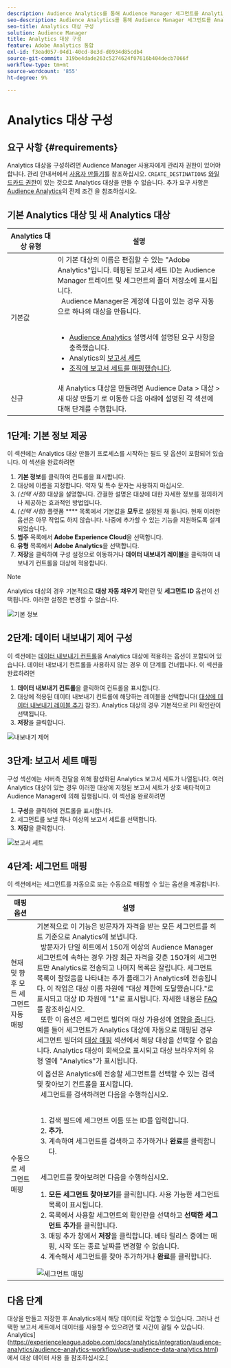 ```yaml
---
description: Audience Analytics를 통해 Audience Manager 세그먼트를 Analytics에 보낼 수 있습니다. 이 기능을 사용하려면 Analytics 대상을 만들고 세그먼트를 Audience Manager의 대상에 매핑합니다.
seo-description: Audience Analytics를 통해 Audience Manager 세그먼트를 Analytics에 보낼 수 있습니다. 이 기능을 사용하려면 Analytics 대상을 만들고 세그먼트를 Audience Manager의 대상에 매핑합니다.
seo-title: Analytics 대상 구성
solution: Audience Manager
title: Analytics 대상 구성
feature: Adobe Analytics 통합
exl-id: f3ead057-04d1-40cd-8e3d-d0934d85cdb4
source-git-commit: 319be4dade263c5274624f07616b404decb7066f
workflow-type: tm+mt
source-wordcount: '855'
ht-degree: 9%

---
```


# Analytics 대상 구성

## 요구 사항 {#requirements}

Analytics 대상을 구성하려면 Audience Manager 사용자에게 관리자 권한이 있어야 합니다. 관리 안내서에서 [사용자 만들기](/help/using/features/administration/administration-overview.md#create-users)를 참조하십시오. `CREATE_DESTINATIONS` [와일드카드 권한](/help/using/features/administration/administration-overview.md#wild-card-permissions)이 있는 것으로 Analytics 대상을 만들 수 없습니다.
추가 요구 사항은 [Audience Analytics](https://experienceleague.adobe.com/docs/analytics/integration/audience-analytics/mc-audiences-aam.html)의 전제 조건 을 참조하십시오.

## 기본 Analytics 대상 및 새 Analytics 대상

| Analytics 대상 유형 | 설명 |
|---|---|
| 기본값 | 이 기본 대상의 이름은 편집할 수 있는 &quot;Adobe Analytics&quot;입니다. 매핑된 보고서 세트 ID는 Audience Manager 트레이트 및 세그먼트의 폴더 저장소에 표시됩니다. <br>  Audience Manager은 계정에 다음이 있는 경우 자동으로 하나의 대상을 만듭니다.  <br>  <ul><li>[Audience Analytics](https://experienceleague.adobe.com/docs/analytics/integration/audience-analytics/mc-audiences-aam.html) 설명서에 설명된 요구 사항을 충족했습니다.</li><li>Analytics의 [보고서 세트](https://experienceleague.adobe.com/docs/analytics/admin/manage-report-suites/report-suites-admin.html)</li><li>[조직에 보고서 세트를 매핑했습니다](https://experienceleague.adobe.com/docs/core-services/interface/about-core-services/report-suite-mapping.html).</li></ul> |
| 신규 | 새 Analytics 대상을 만들려면 Audience Data > 대상 > 새 대상 만들기 로 이동한 다음 아래에 설명된 각 섹션에 대해 단계를 수행합니다. |

## 1단계: 기본 정보 제공

이 섹션에는 Analytics 대상 만들기 프로세스를 시작하는 필드 및 옵션이 포함되어 있습니다. 이 섹션을 완료하려면

1. **기본 정보**&#x200B;를 클릭하여 컨트롤을 표시합니다.
2. 대상에 이름을 지정합니다. 약자 및 특수 문자는 사용하지 마십시오.
3. *(선택 사항)* 대상을 설명합니다. 간결한 설명은 대상에 대한 자세한 정보를 정의하거나 제공하는 효과적인 방법입니다.
4. *(선택 사항)* 플랫폼  **** 목록에서 기본값을  **모두**&#x200B;로 설정된 채 둡니다. 현재 이러한 옵션은 아무 작업도 하지 않습니다. 나중에 추가할 수 있는 기능을 지원하도록 설계되었습니다.
5. **범주** 목록에서 **Adobe Experience Cloud**&#x200B;을 선택합니다.
6. **유형** 목록에서 **Adobe Analytics**&#x200B;을 선택합니다.
7. **저장**&#x200B;을 클릭하여 구성 설정으로 이동하거나 **데이터 내보내기 레이블**&#x200B;을 클릭하여 내보내기 컨트롤을 대상에 적용합니다.

>[!NOTE]
>
>Analytics 대상의 경우 기본적으로 **대상 자동 채우기** 확인란 및 **세그먼트 ID** 옵션이 선택됩니다. 이러한 설정은 변경할 수 없습니다.

![기본 정보](assets/basicinformation.png)

## 2단계: 데이터 내보내기 제어 구성

이 섹션에는 [데이터 내보내기 컨트롤](/help/using/features/data-export-controls.md)을 Analytics 대상에 적용하는 옵션이 포함되어 있습니다. 데이터 내보내기 컨트롤을 사용하지 않는 경우 이 단계를 건너뜁니다. 이 섹션을 완료하려면

1. **데이터 내보내기 컨트롤**&#x200B;을 클릭하여 컨트롤을 표시합니다.
1. 대상에 적용된 데이터 내보내기 컨트롤에 해당하는 레이블을 선택합니다( [대상에 데이터 내보내기 레이블 추가](/help/using/features/destinations/add-data-export-labels.md) 참조). Analytics 대상의 경우 기본적으로 PII 확인란이 선택됩니다.
1. **저장**&#x200B;을 클릭합니다.

![내보내기 제어](assets/exportControls.png)

## 3단계: 보고서 세트 매핑

구성 섹션에는 서버측 전달을 위해 활성화된 Analytics 보고서 세트가 나열됩니다. 여러 Analytics 대상이 있는 경우 이러한 대상에 지정된 보고서 세트가 상호 배타적이고 Audience Manager에 의해 집행됩니다. 이 섹션을 완료하려면

1. **구성**&#x200B;을 클릭하여 컨트롤을 표시합니다.
1. 세그먼트를 보낼 하나 이상의 보고서 세트를 선택합니다.
1. **저장**&#x200B;을 클릭합니다.

![보고서 세트](assets/reportSuites.png)

## 4단계: 세그먼트 매핑

이 섹션에서는 세그먼트를 자동으로 또는 수동으로 매핑할 수 있는 옵션을 제공합니다.

| 매핑 옵션 | 설명 |
|---|---|
| 현재 및 향후 모든 세그먼트 자동 매핑 | 기본적으로 이 기능은 방문자가 자격을 받는 모든 세그먼트를 히트 기준으로 Analytics에 보냅니다. <br>  방문자가 단일 히트에서 150개 이상의 Audience Manager 세그먼트에 속하는 경우 가장 최근 자격을 갖춘 150개의 세그먼트만 Analytics로 전송되고 나머지 목록은 잘립니다. 세그먼트 목록이 잘렸음을 나타내는 추가 플래그가 Analytics에 전송됩니다. 이 작업은 대상 이름 차원에 &quot;대상 제한에 도달했습니다.&quot;로 표시되고 대상 ID 차원에 &quot;1&quot;로 표시됩니다. 자세한 내용은 [FAQ](https://experienceleague.adobe.com/docs/analytics/integration/audience-analytics/audience-analytics-workflow/mc-audiences-faqs.html)를 참조하십시오. <br>  또한 이 옵션은 세그먼트 빌더의 대상 가용성에  [영향을 줍니다](/help/using/features/segments/segment-builder.md). 예를 들어 세그먼트가 Analytics 대상에 자동으로 매핑된 경우 세그먼트 빌더의 [대상 매핑](/help/using/features/segments/segment-builder.md#segment-builder-controls-destinations) 섹션에서 해당 대상을 선택할 수 없습니다. Analytics 대상이 회색으로 표시되고 대상 브라우저의 유형 열에 &quot;Analytics&quot;가 표시됩니다. |
| 수동으로 세그먼트 매핑 | 이 옵션은 Analytics에 전송할 세그먼트를 선택할 수 있는 검색 및 찾아보기 컨트롤을 표시합니다. <br>  세그먼트를 검색하려면 다음을 수행하십시오.  <br>  <ol><li>검색 필드에 세그먼트 이름 또는 ID를 입력합니다.</li><li><b>추가.</b></li><li>계속하여 세그먼트를 검색하고 추가하거나 <b>완료</b>를 클릭합니다.</li></ol><br>  세그먼트를 찾아보려면 다음을 수행하십시오. <ol><li><b>모든 세그먼트 찾아보기</b>를 클릭합니다. 사용 가능한 세그먼트 목록이 표시됩니다.</li><li>목록에서 사용할 세그먼트의 확인란을 선택하고 <b>선택한 세그먼트 추가</b>를 클릭합니다.</li><li>매핑 추가 창에서 <b>저장</b>을 클릭합니다. 베타 릴리스 중에는 매핑, 시작 또는 종료 날짜를 변경할 수 없습니다.</li><li>계속해서 세그먼트를 찾아 추가하거나 <b>완료</b>를 클릭합니다.</li></ol> ![세그먼트 매핑](assets/mapSegments.png) |

## 다음 단계

대상을 만들고 저장한 후 Analytics에서 해당 데이터로 작업할 수 있습니다. 그러나 선택한 보고서 세트에서 데이터를 사용할 수 있으려면 몇 시간이 걸릴 수 있습니다. Analytics](https://experienceleague.adobe.com/docs/analytics/integration/audience-analytics/audience-analytics-workflow/use-audience-data-analytics.html)에서 대상 데이터 사용 을 참조하십시오.[
